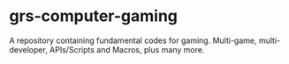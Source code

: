 # grs-computer-gaming
A repository containing fundamental codes for gaming. Multi-game, multi-developer, APIs/Scripts and Macros, plus many more.
